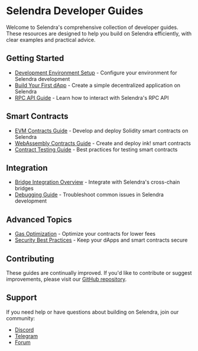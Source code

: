 # Selendra Developer Guides

Welcome to Selendra's comprehensive collection of developer guides. These resources are designed to help you build on Selendra efficiently, with clear examples and practical advice.

## Getting Started

- [Development Environment Setup](./dev-environment-setup.md) - Configure your environment for Selendra development
- [Build Your First dApp](./first-dapp.md) - Create a simple decentralized application on Selendra
- [RPC API Guide](./rpc-api-guide.md) - Learn how to interact with Selendra's RPC API

## Smart Contracts

- [EVM Contracts Guide](./evm-contracts.md) - Develop and deploy Solidity smart contracts on Selendra
- [WebAssembly Contracts Guide](./wasm-contracts.md) - Create and deploy ink! smart contracts
- [Contract Testing Guide](./contract-testing.md) - Best practices for testing smart contracts

## Integration

- [Bridge Integration Overview](./bridge-integration-overview.md) - Integrate with Selendra's cross-chain bridges
- [Debugging Guide](./debugging-guide.md) - Troubleshoot common issues in Selendra development

## Advanced Topics

- [Gas Optimization](./gas-optimization.md) - Optimize your contracts for lower fees
- [Security Best Practices](./security-best-practices.md) - Keep your dApps and smart contracts secure

## Contributing

These guides are continually improved. If you'd like to contribute or suggest improvements, please visit our [GitHub repository](https://github.com/selendra/selendra).

## Support

If you need help or have questions about building on Selendra, join our community:

- [Discord](https://discord.gg/selendra)
- [Telegram](https://t.me/selendrachain)
- [Forum](https://forum.selendra.org) 